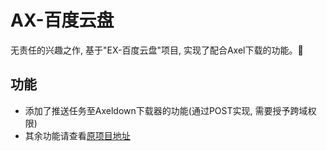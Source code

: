 # AX-百度云盘

无责任的兴趣之作, 基于"EX-百度云盘"项目, 实现了配合Axel下载的功能。:star2:
## 功能
- 添加了推送任务至Axeldown下载器的功能(通过POST实现, 需要授予跨域权限)
- 其余功能请查看[原项目地址](https://github.com/gxvv/ex-baiduyunpan/)
